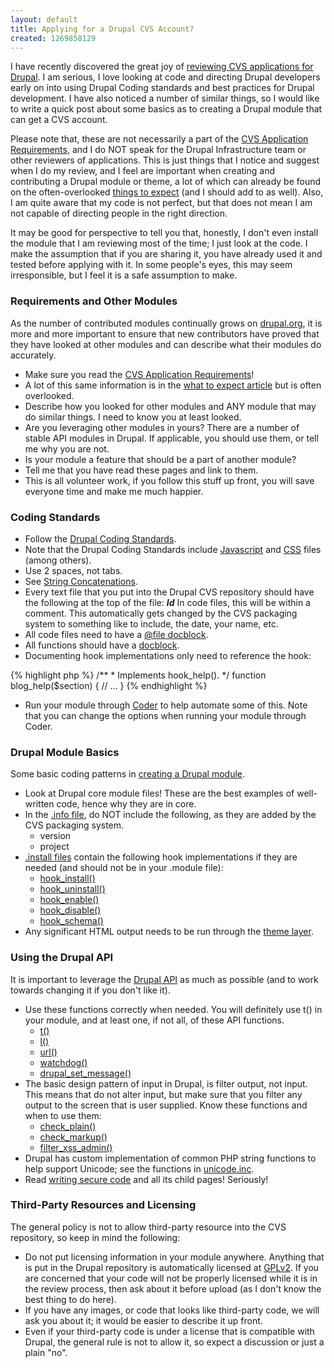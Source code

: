 ```yaml
---
layout: default
title: Applying for a Drupal CVS Account?
created: 1269858129
---
```

I have recently discovered the great joy of [reviewing CVS applications for Drupal](http://drupal.org/project/issues/cvsapplications?categories=All).  I am serious, I love looking at code and directing Drupal developers early on into using Drupal Coding standards and best practices for Drupal development.  I have also noticed a number of similar things, so I would like to write a quick post about some basics as to creating a Drupal module that can get a CVS account.

Please note that, these are not necessarily a part of the [CVS Application Requirements](http://drupal.org/cvs-application/requirements), and I do NOT speak for the Drupal Infrastructure team or other reviewers of applications.  This is just things that I notice and suggest when I do my review, and I feel are important when creating and contributing a Drupal module or theme, a lot of which can already be found on the often-overlooked [things to expect](http://drupal.org/node/539608) (and I should add to as well).  Also, I am quite aware that my code is not perfect, but that does not mean I am not capable of directing people in the right direction.

It may be good for perspective to tell you that, honestly, I don't even install the module that I am reviewing most of the time; I just look at the code.  I make the assumption that if you are sharing it, you have already used it and tested before applying with it.  In some people's eyes, this may seem irresponsible, but I feel it is a safe assumption to make.

### Requirements and Other Modules ###

As the number of contributed modules continually grows on [drupal.org](http://druapl.org), it is more and more important to ensure that new contributors have proved that they have looked at other modules and can describe what their modules do accurately.

* Make sure you read the [CVS Application Requirements](http://drupal.org/cvs-application/requirements)!
* A lot of this same information is in the [what to expect article](http://drupal.org/node/539608) but is often overlooked.
* Describe how you looked for other modules and ANY module that may do similar things.  I need to know you at least looked.
* Are you leveraging other modules in yours?  There are a number of stable API modules in Drupal.  If applicable, you should use them, or tell me why you are not.
* Is your module a feature that should be a part of another module?
* Tell me that you have read these pages and link to them.
* This is all volunteer work, if you follow this stuff up front, you will save everyone time and make me much happier.

### Coding Standards ###

* Follow the [Drupal Coding Standards](http://drupal.org/coding-standards).
* Note that the Drupal Coding Standards include [Javascript](http://drupal.org/node/172169) and [CSS](http://drupal.org/node/302199) files (among others).
* Use 2 spaces, not tabs.
* See [String Concatenations](http://drupal.org/coding-standards#concat).
* Every text file that you put into the Drupal CVS repository should have the following at the top of the file: **$Id$**  In code files, this will be within a comment.  This automatically gets changed by the CVS packaging system to something like to include, the date, your name, etc.
* All code files need to have a [@file docblock](http://drupal.org/node/1354#files).
* All functions should have a [docblock](http://drupal.org/node/1354#functions).
* Documenting hook implementations only need to reference the hook:
   
<div>
{% highlight php %}
/**
 * Implements hook_help().
 */
function blog_help($section) {
  // ...
}
{% endhighlight %}
</div>

* Run your module through [Coder](http://drupal.org/project/coder) to help automate some of this.  Note that you can change the options when running your module through Coder.

### Drupal Module Basics ###

Some basic coding patterns in [creating a Drupal module](http://drupal.org/node/231276).

* Look at Drupal core module files!  These are the best examples of well-written code, hence why they are in core.
* In the [.info file](http://drupal.org/node/231036), do NOT include the following, as they are added by the CVS packaging system.
   * version
   * project
* [.install files](http://drupal.org/node/323314) contain the following hook implementations if they are needed (and should not be in your .module file):
   * [hook_install()](http://api.drupal.org/api/function/hook_install)
   * [hook_uninstall()](http://api.drupal.org/api/function/hook_uninstall)
   * [hook_enable()](http://api.drupal.org/api/function/hook_enable)
   * [hook_disable()](http://api.drupal.org/api/function/hook_disable)
   * [hook_schema()](http://api.drupal.org/api/function/hook_schema)
* Any significant HTML output needs to be run through the [theme layer](http://drupal.org/node/165706).

### Using the Drupal API ###

It is important to leverage the [Drupal API](http://api.drupal.org) as much as possible (and to work towards changing it if you don't like it).

* Use these functions correctly when needed.  You will definitely use t() in your module, and at least one, if not all, of these API functions.
   * [t()](http://api.drupal.org/api/function/t)
   * [l()](http://api.drupal.org/api/function/l)
   * [url()](http://api.drupal.org/api/function/url)
   * [watchdog()](http://api.drupal.org/api/function/watchdog)
   * [drupal_set_message()](http://api.drupal.org/api/function/drupal_set_message)
* The basic design pattern of input in Drupal, is filter output, not input.  This means that do not alter input, but make sure that you filter any output to the screen that is user supplied.  Know these functions and when to use them:
   * [check_plain()](http://api.drupal.org/api/function/check_plain)
   * [check_markup()](http://api.drupal.org/api/function/check_markup)
   * [filter_xss_admin()](http://api.drupal.org/api/function/filter_xss_admin)
* Drupal has custom implementation of common PHP string functions to help support Unicode; see the functions in [unicode.inc](http://api.drupal.org/api/drupal/includes--unicode.inc/6).
* Read [writing secure code](http://drupal.org/writing-secure-code) and all its child pages!  Seriously!

### Third-Party Resources and Licensing ###

The general policy is not to allow third-party resource into the CVS repository, so keep in mind the following:

* Do not put licensing information in your module anywhere.  Anything that is put in the Drupal repository is automatically licensed at [GPLv2](http://www.gnu.org/licenses/gpl-2.0.html).  If you are concerned that your code will not be properly licensed while it is in the review process, then ask about it before upload (as I don't know the best thing to do here).
* If you have any images, or code that looks like third-party code, we will ask you about it; it would be easier to describe it up front.
* Even if your third-party code is under a license that is compatible with Drupal, the general rule is not to allow it, so expect a discussion or just a plain "no".
